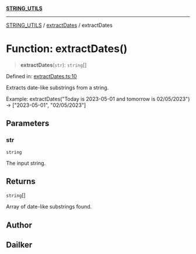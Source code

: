 [**STRING_UTILS**](../../README.md)

***

[STRING_UTILS](../../README.md) / [extractDates](../README.md) / extractDates

# Function: extractDates()

> **extractDates**(`str`): `string`[]

Defined in: [extractDates.ts:10](https://github.com/dailker/everyutil/blob/b3489bb6f319079994023a8bfde262e0cfc42fe7/src/string/extractDates.ts#L10)

Extracts date-like substrings from a string.

Example: extractDates("Today is 2023-05-01 and tomorrow is 02/05/2023") → ["2023-05-01", "02/05/2023"]

## Parameters

### str

`string`

The input string.

## Returns

`string`[]

Array of date-like substrings found.

## Author

## Dailker
